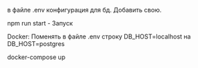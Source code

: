 ﻿в файле .env конфигурация для бд. Добавить свою.

npm run start - Запуск

Docker:
Поменять в файле .env строку DB_HOST=localhost на DB_HOST=postgres

docker-compose up

